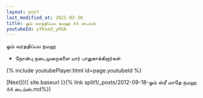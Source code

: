 ```yaml
---
layout: post
last_modified_at: 2021-03-30
title: ஓம் வரததிப்பய நமஹ ௧௧ டைம்ஸ்
youtubeId: yYKxed_yHSA
---
```

 
 
 ஓம் வரததிப்பய நமஹ  
 
 -  நோன்பு நடைமுறைகளை யார் பாதுகாக்கிறார்கள் 
 
  
 
  
 
 
 
 
 
 


{% include youtubePlayer.html id=page.youtubeId %}
 
[Next]({{ site.baseurl }}{% link  split1/_posts/2012-09-18-ஓம் ஸ்ரீ மாதே நமஹ ௧௧ டைம்ஸ்.md%})
 

